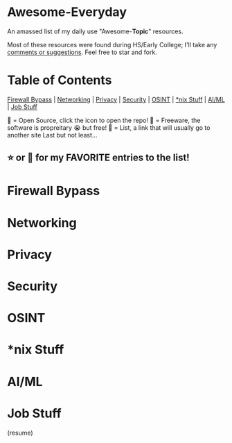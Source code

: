 # Awesome-Everyday
An amassed list of my daily use "Awesome-**Topic**" resources.

Most of these resources were found during HS/Early College; I'll take any [comments or suggestions](https://github.com/Mail222/awesome-everyday/issues).
Feel free to star and fork.
# Table of Contents
[Firewall Bypass](https://github.com/Mail222/awesome-everyday/tree/main#bypass-firewall) |
[Networking](https://github.com/Mail222/awesome-everyday/tree/main#networking) |
[Privacy](https://github.com/Mail222/awesome-everyday/tree/main#privacy) |
[Security](https://github.com/Mail222/awesome-everyday/tree/main#security) |
[OSINT](https://github.com/Mail222/awesome-everyday/tree/main#osint) |
[*nix Stuff](https://github.com/Mail222/awesome-everyday/tree/main#nix-stuff) |
[AI/ML](https://github.com/Mail222/awesome-everyday/tree/main#aiml) |
[Job Stuff](https://github.com/Mail222/awesome-everyday/tree/main#job-stuff)

💽 = Open Source, click the icon to open the repo!
💸 = Freeware, the software is propreitary 😭 but free!
📝 = List, a link that will usually go to another site
Last but not least...
## ⭐️ or 🤩 for my FAVORITE entries to the list!

# Firewall Bypass
# Networking
# Privacy
# Security
# OSINT
# *nix Stuff
# AI/ML
# Job Stuff
(resume)
